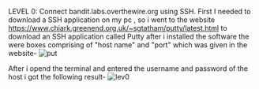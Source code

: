 LEVEL 0: Connect  bandit.labs.overthewire.org using SSH.
First I needed to download a SSH application on my pc , so i went to the website https://www.chiark.greenend.org.uk/~sgtatham/putty/latest.html to download an SSH application called Putty
after i installed the software the were boxes comprising of "host name" and "port" which was given in the website-
![put](https://user-images.githubusercontent.com/73325736/99183859-11475600-2765-11eb-88da-a416ef942162.JPG)


After i opend the terminal and entered the username and password of the host i got the following result-
![lev0](https://user-images.githubusercontent.com/73325736/99183897-54092e00-2765-11eb-8fc2-6f9c3f77b8b6.JPG)


